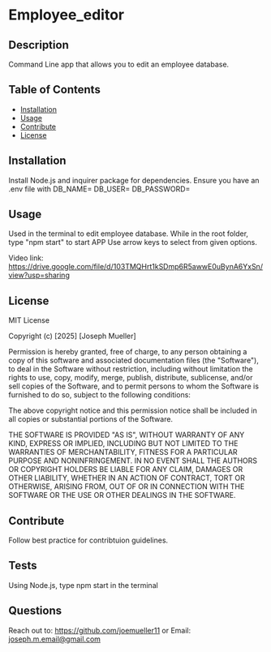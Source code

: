 # Employee_editor

## Description
Command Line app that allows you to edit an employee database.


## Table of Contents
- [Installation](#installation)
- [Usage](#usage)
- [Contribute](#contribute)
- [License](#license)

## Installation
Install Node.js and inquirer package for dependencies. 
Ensure you have an .env file with 
DB_NAME=
DB_USER=
DB_PASSWORD=


## Usage
Used in the terminal to edit employee database.
While in the root folder, type "npm start" to start APP
Use arrow keys to select from given options.

Video link: https://drive.google.com/file/d/103TMQHrt1kSDmp6R5awwE0uBynA6YxSn/view?usp=sharing

## License
MIT License

Copyright (c) [2025] [Joseph Mueller]

Permission is hereby granted, free of charge, to any person obtaining a copy
of this software and associated documentation files (the "Software"), to deal
in the Software without restriction, including without limitation the rights
to use, copy, modify, merge, publish, distribute, sublicense, and/or sell
copies of the Software, and to permit persons to whom the Software is
furnished to do so, subject to the following conditions:

The above copyright notice and this permission notice shall be included in all
copies or substantial portions of the Software.

THE SOFTWARE IS PROVIDED "AS IS", WITHOUT WARRANTY OF ANY KIND, EXPRESS OR
IMPLIED, INCLUDING BUT NOT LIMITED TO THE WARRANTIES OF MERCHANTABILITY,
FITNESS FOR A PARTICULAR PURPOSE AND NONINFRINGEMENT. IN NO EVENT SHALL THE
AUTHORS OR COPYRIGHT HOLDERS BE LIABLE FOR ANY CLAIM, DAMAGES OR OTHER
LIABILITY, WHETHER IN AN ACTION OF CONTRACT, TORT OR OTHERWISE, ARISING FROM,
OUT OF OR IN CONNECTION WITH THE SOFTWARE OR THE USE OR OTHER DEALINGS IN THE
SOFTWARE.

## Contribute
Follow best practice for contribtuion guidelines.

## Tests
Using Node.js, type npm start in the terminal 

## Questions 
Reach out to:
https://github.com/joemueller11
or Email:
joseph.m.email@gmail.com  